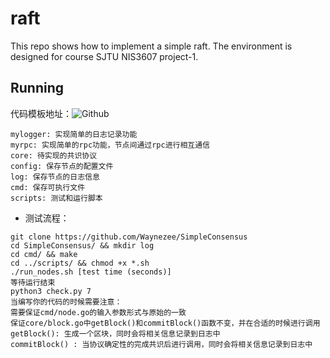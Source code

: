 # raft
This repo shows how to implement a simple raft. The environment is designed for course SJTU NIS3607 project-1.
## Running
代码模板地址：![Github](https://github.com/Waynezee/SimpleConsensus)
```shell
mylogger: 实现简单的日志记录功能
myrpc: 实现简单的rpc功能，节点间通过rpc进行相互通信
core: 待实现的共识协议
config: 保存节点的配置文件
log: 保存节点的日志信息
cmd: 保存可执行文件
scripts: 测试和运行脚本
```

- 测试流程：
```shell
git clone https://github.com/Waynezee/SimpleConsensus
cd SimpleConsensus/ && mkdir log
cd cmd/ && make
cd ../scripts/ && chmod +x *.sh
./run_nodes.sh [test time (seconds)]
等待运行结束
python3 check.py 7
当编写你的代码的时候需要注意：
需要保证cmd/node.go的输入参数形式与原始的一致
保证core/block.go中getBlock()和commitBlock()函数不变，并在合适的时候进行调用
getBlock(): 生成一个区块，同时会将相关信息记录到日志中
commitBlock() : 当协议确定性的完成共识后进行调用，同时会将相关信息记录到日志中
```
